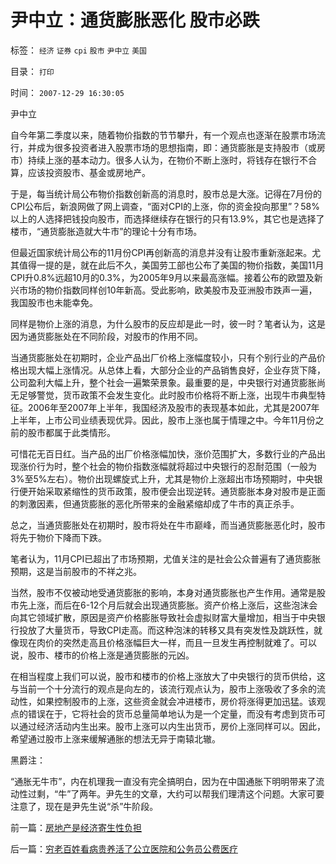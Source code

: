# 尹中立：通货膨胀恶化&nbsp;股市必跌

标签： `经济` `证券` `cpi` `股市` `尹中立` `美国` 

目录： `打印`

时间： `2007-12-29 16:30:05`

尹中立

自今年第二季度以来，随着物价指数的节节攀升，有一个观点也逐渐在股票市场流行，并成为很多投资者进入股票市场的思想指南，即：通货膨胀是支持股市（或房市）持续上涨的基本动力。很多人认为，在物价不断上涨时，将钱存在银行不合算，应该投资股市、基金或房地产。

于是，每当统计局公布物价指数创新高的消息时，股市总是大涨。记得在7月份的CPI公布后，新浪网做了网上调查，“面对CPI的上涨，你的资金投向那里”？58%以上的人选择把钱投向股市，而选择继续存在银行的只有13.9%，其它也是选择了楼市，“通货膨胀造就大牛市”的理论十分有市场。

但最近国家统计局公布的11月份CPI再创新高的消息并没有让股市重新涨起来。尤其值得一提的是，就在此后不久，美国劳工部也公布了美国的物价指数，美国11月CPI升0.8%远超10月的0.3%，为2005年9月以来最高涨幅。接着公布的欧盟及新兴市场的物价指数同样创10年新高。受此影响，欧美股市及亚洲股市跌声一遍，我国股市也未能幸免。

同样是物价上涨的消息，为什么股市的反应却是此一时，彼一时？笔者认为，这是因为通货膨胀处在不同阶段，对股市的作用不同。

当通货膨胀处在初期时，企业产品出厂价格上涨幅度较小，只有个别行业的产品价格出现大幅上涨情况。从总体上看，大部分企业的产品销售良好，企业存货下降，公司盈利大幅上升，整个社会一遍繁荣景象。最重要的是，中央银行对通货膨胀尚无足够警觉，货币政策不会发生变化。此时股市价格将不断上涨，出现牛市典型特征。2006年至2007年上半年，我国经济及股市的表现基本如此，尤其是2007年上半年，上市公司业绩表现优异。因此，股市上涨也属于情理之中。今年11月份之前的股市都属于此类情形。

可惜花无百日红。当产品的出厂价格涨幅加快，涨价范围扩大，多数行业的产品出现涨价行为时，整个社会的物价指数涨幅就将超过中央银行的忍耐范围（一般为3%至5%左右）。物价出现螺旋式上升，尤其是物价上涨超出市场预期时，中央银行便开始采取紧缩性的货币政策，股市便会出现逆转。通货膨胀本身对股市是正面的刺激因素，但通货膨胀的恶化所带来的金融紧缩却成了牛市的真正杀手。

总之，当通货膨胀处在初期时，股市将处在牛市巅峰，而当通货膨胀恶化时，股市将先于物价下降而下跌。

笔者认为，11月CPI已超出了市场预期，尤值关注的是社会公众普遍有了通货膨胀预期，这是当前股市的不祥之兆。

当然，股市不仅被动地受通货膨胀的影响，本身对通货膨胀也产生作用。通常是股市先上涨，而后在6-12个月后就会出现通货膨胀。资产价格上涨后，这些泡沫会向其它领域扩散，原因是资产价格膨胀导致社会虚拟财富大量增加，相当于中央银行投放了大量货币，导致CPI走高。而这种泡沫的转移又具有突发性及跳跃性，就像现在肉价的突然走高且价格涨幅巨大一样，而且一旦发生再控制就难了。可以说，股市、楼市的价格上涨是通货膨胀的元凶。

在相当程度上我们可以说，股市和楼市的价格上涨放大了中央银行的货币供给，这与当前一个十分流行的观点是向左的，该流行观点认为，股市上涨吸收了多余的流动性，如果控制股市的上涨，这些资金就会冲进楼市，房价将涨得更加迅猛。该观点的错误在于，它将社会的货币总量简单地认为是一个定量，而没有考虑到货币可以通过经济活动内生出来。股市上涨可以内生出货币，房价上涨同样可以。因此，希望通过股市上涨来缓解通胀的想法无异于南辕北辙。

黑爵注：

“通胀无牛市”，内在机理我一直没有完全搞明白，因为在中国通胀下明明带来了流动性过剩，“牛”了两年。尹先生的文章，大约可以帮我们理清这个问题。大家可要注意了，现在是尹先生说“杀”牛阶段。



前一篇：[房地产是经济寄生性负担](../../../2007/12/29/房地产是经济寄生性负担.md)

后一篇：[穷老百姓看病贵养活了公立医院和公务员公费医疗](../../../2008/1/1/穷老百姓看病贵养活了公立医院和公务员公费医疗.md)